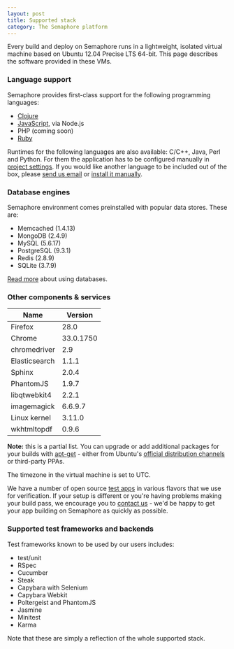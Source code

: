```yaml
---
layout: post
title: Supported stack
category: The Semaphore platform
---
```


Every build and deploy on Semaphore runs in a lightweight, isolated virtual machine based on Ubuntu 12.04 Precise LTS 64-bit. This page describes the software provided in these VMs.

### Language support

Semaphore provides first-class support for the following programming languages:

- [Clojure](/docs/languages/clojure.html)
- [JavaScript](/docs/languages/javascript.html), via Node.js
- PHP (coming soon)
- [Ruby](/docs/languages/ruby.html)

Runtimes for the following languages are also available: C/C++, Java, Perl and Python.
For them the application has to be configured manually in [project settings](/docs/customizing-build-commands.html).
If you would like another language to be included out of the box, please [send us email](mailto:semaphore@renderedtext.com) or [install it manually](/docs/how-to-install-dependency.html).

### Database engines

Semaphore environment comes preinstalled with popular data stores. These are:

* Memcached (1.4.13)
* MongoDB (2.4.9)
* MySQL (5.6.17)
* PostgreSQL (9.3.1)
* Redis (2.8.9)
* SQLite (3.7.9)

[Read more](/docs/database-access.html) about using databases.

### Other components & services

<table class="table table-striped">
  <thead>
    <tr>
      <th>Name</th>
      <th>Version</th>
    </tr>
  </thead>
  <tbody>
    <tr>
      <td>Firefox</td>
      <td>28.0</td>
    </tr>
    <tr>
      <td>Chrome</td>
      <td>33.0.1750</td>
    </tr>
    <tr>
      <td>chromedriver</td>
      <td>2.9</td>
    </tr>
    <tr>
      <td>Elasticsearch</td>
      <td>1.1.1</td>
    </tr>
    <tr>
      <td>Sphinx</td>
      <td>2.0.4</td>
    </tr>
    <tr>
      <td>PhantomJS</td>
      <td>1.9.7</td>
    </tr>
    <tr>
      <td>libqtwebkit4</td>
      <td>2.2.1</td>
    </tr>
    <tr>
      <td>imagemagick</td>
      <td>6.6.9.7</td>
    </tr>
    <tr>
      <td>Linux kernel</td>
      <td>3.11.0</td>
    </tr>
    <tr>
      <td>wkhtmltopdf</td>
      <td>0.9.6</td>
    </tr>
  </tbody>
</table>

__Note:__ this is a partial list. You can upgrade or add additional packages for your builds with [apt-get](/docs/how-to-install-dependency.html) - either from Ubuntu's [official distribution channels](http://packages.ubuntu.com) or third-party PPAs.

The timezone in the virtual machine is set to UTC.

We have a number of open source [test apps](/docs/test-apps.html) in various flavors that we use for verification. If your setup is different or you're having problems making your build pass, we encourage you to [contact us](mailto:semaphore@renderedtext.com) - we'd be happy to get your app building on Semaphore as quickly as possible.

### Supported test frameworks and backends

Test frameworks known to be used by our users includes:

* test/unit
* RSpec
* Cucumber
* Steak
* Capybara with Selenium
* Capybara Webkit
* Poltergeist and PhantomJS
* Jasmine
* Minitest
* Karma

Note that these are simply a reflection of the whole supported stack.
